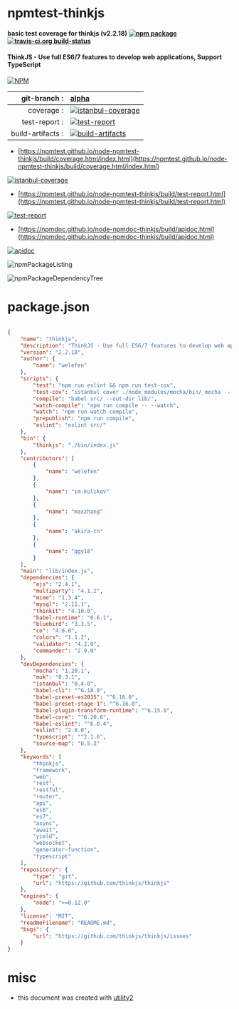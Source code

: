# npmtest-thinkjs

#### basic test coverage for  thinkjs (v2.2.18)  [![npm package](https://img.shields.io/npm/v/npmtest-thinkjs.svg?style=flat-square)](https://www.npmjs.org/package/npmtest-thinkjs) [![travis-ci.org build-status](https://api.travis-ci.org/npmtest/node-npmtest-thinkjs.svg)](https://travis-ci.org/npmtest/node-npmtest-thinkjs)

#### ThinkJS - Use full ES6/7 features to develop web applications, Support TypeScript

[![NPM](https://nodei.co/npm/thinkjs.png?downloads=true&downloadRank=true&stars=true)](https://www.npmjs.com/package/thinkjs)

| git-branch : | [alpha](https://github.com/npmtest/node-npmtest-thinkjs/tree/alpha)|
|--:|:--|
| coverage : | [![istanbul-coverage](https://npmtest.github.io/node-npmtest-thinkjs/build/coverage.badge.svg)](https://npmtest.github.io/node-npmtest-thinkjs/build/coverage.html/index.html)|
| test-report : | [![test-report](https://npmtest.github.io/node-npmtest-thinkjs/build/test-report.badge.svg)](https://npmtest.github.io/node-npmtest-thinkjs/build/test-report.html)|
| build-artifacts : | [![build-artifacts](https://npmtest.github.io/node-npmtest-thinkjs/glyphicons_144_folder_open.png)](https://github.com/npmtest/node-npmtest-thinkjs/tree/gh-pages/build)|

- [https://npmtest.github.io/node-npmtest-thinkjs/build/coverage.html/index.html](https://npmtest.github.io/node-npmtest-thinkjs/build/coverage.html/index.html)

[![istanbul-coverage](https://npmtest.github.io/node-npmtest-thinkjs/build/screenCapture.buildCi.browser.%252Ftmp%252Fbuild%252Fcoverage.lib.html.png)](https://npmtest.github.io/node-npmtest-thinkjs/build/coverage.html/index.html)

- [https://npmtest.github.io/node-npmtest-thinkjs/build/test-report.html](https://npmtest.github.io/node-npmtest-thinkjs/build/test-report.html)

[![test-report](https://npmtest.github.io/node-npmtest-thinkjs/build/screenCapture.buildCi.browser.%252Ftmp%252Fbuild%252Ftest-report.html.png)](https://npmtest.github.io/node-npmtest-thinkjs/build/test-report.html)

- [https://npmdoc.github.io/node-npmdoc-thinkjs/build/apidoc.html](https://npmdoc.github.io/node-npmdoc-thinkjs/build/apidoc.html)

[![apidoc](https://npmdoc.github.io/node-npmdoc-thinkjs/build/screenCapture.buildCi.browser.%252Ftmp%252Fbuild%252Fapidoc.html.png)](https://npmdoc.github.io/node-npmdoc-thinkjs/build/apidoc.html)

![npmPackageListing](https://npmtest.github.io/node-npmtest-thinkjs/build/screenCapture.npmPackageListing.svg)

![npmPackageDependencyTree](https://npmtest.github.io/node-npmtest-thinkjs/build/screenCapture.npmPackageDependencyTree.svg)



# package.json

```json

{
    "name": "thinkjs",
    "description": "ThinkJS - Use full ES6/7 features to develop web applications, Support TypeScript",
    "version": "2.2.18",
    "author": {
        "name": "welefen"
    },
    "scripts": {
        "test": "npm run eslint && npm run test-cov",
        "test-cov": "istanbul cover ./node_modules/mocha/bin/_mocha -- -t 50000 --recursive  -R spec test/",
        "compile": "babel src/ --out-dir lib/",
        "watch-compile": "npm run compile -- --watch",
        "watch": "npm run watch-compile",
        "prepublish": "npm run compile",
        "eslint": "eslint src/"
    },
    "bin": {
        "thinkjs": "./bin/index.js"
    },
    "contributors": [
        {
            "name": "welefen"
        },
        {
            "name": "im-kulikov"
        },
        {
            "name": "maxzhang"
        },
        {
            "name": "akira-cn"
        },
        {
            "name": "qgy18"
        }
    ],
    "main": "lib/index.js",
    "dependencies": {
        "ejs": "2.4.1",
        "multiparty": "4.1.2",
        "mime": "1.3.4",
        "mysql": "2.11.1",
        "thinkit": "4.10.0",
        "babel-runtime": "6.6.1",
        "bluebird": "3.3.5",
        "co": "4.6.0",
        "colors": "1.1.2",
        "validator": "4.2.0",
        "commander": "2.9.0"
    },
    "devDependencies": {
        "mocha": "1.20.1",
        "muk": "0.3.1",
        "istanbul": "0.4.0",
        "babel-cli": "^6.18.0",
        "babel-preset-es2015": "^6.18.0",
        "babel-preset-stage-1": "^6.16.0",
        "babel-plugin-transform-runtime": "^6.15.0",
        "babel-core": "^6.20.0",
        "babel-eslint": "^6.0.4",
        "eslint": "2.8.0",
        "typescript": "^2.1.6",
        "source-map": "0.5.3"
    },
    "keywords": [
        "thinkjs",
        "framework",
        "web",
        "rest",
        "restful",
        "router",
        "api",
        "es6",
        "es7",
        "async",
        "await",
        "yield",
        "websocket",
        "generator-function",
        "typescript"
    ],
    "repository": {
        "type": "git",
        "url": "https://github.com/thinkjs/thinkjs"
    },
    "engines": {
        "node": ">=0.12.0"
    },
    "license": "MIT",
    "readmeFilename": "README.md",
    "bugs": {
        "url": "https://github.com/thinkjs/thinkjs/issues"
    }
}
```



# misc
- this document was created with [utility2](https://github.com/kaizhu256/node-utility2)

